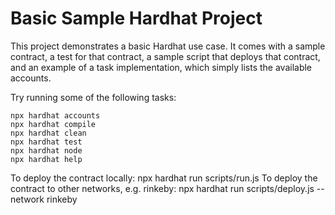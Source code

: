 # Basic Sample Hardhat Project

This project demonstrates a basic Hardhat use case. It comes with a sample contract, a test for that contract, a sample script that deploys that contract, and an example of a task implementation, which simply lists the available accounts.

Try running some of the following tasks:

```shell
npx hardhat accounts
npx hardhat compile
npx hardhat clean
npx hardhat test
npx hardhat node
npx hardhat help
```

To deploy the contract locally: npx hardhat run scripts/run.js
To deploy the contract to other networks, e.g. rinkeby: npx hardhat run scripts/deploy.js --network rinkeby 
